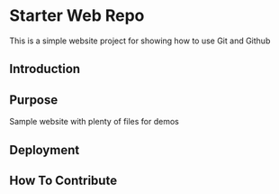 # Starter Web Repo

This is a simple website project for showing how to use Git and Github

## Introduction

## Purpose

Sample website with plenty of files for demos

## Deployment

## How To Contribute
